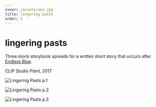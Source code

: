 ```yaml
---
cover: /assets/aoi.jpg
title: lingering pasts
order: 2
---
```

# lingering pasts

Three mock storybook spreads for a written short story that occurs after [Endless Blue](http://karen-ye.com/sequential/endless-blue/).

CLIP Studio Paint, 2017

![Lingering Pasts p.1](https://mir-s3-cdn-cf.behance.net/project_modules/max_1200/eee54862416993.5a8f58c60a155.jpg)

![Lingering Pasts p.2](https://mir-s3-cdn-cf.behance.net/project_modules/max_1200/c2693462416993.5a8f58c609d8a.jpg)

![Lingering Pasts p.3](https://mir-s3-cdn-cf.behance.net/project_modules/max_1200/d5a22862416993.5a8f58c609885.jpg)
